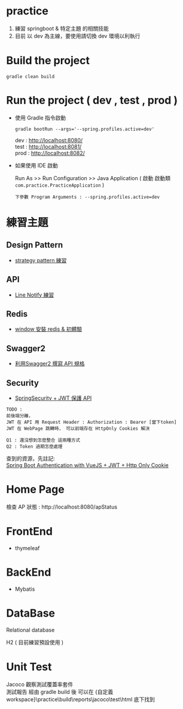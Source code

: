 # practice

1. 練習 springboot & 特定主題 的相關技能
2. 目前 以 dev 為主線，要使用請切換 dev 環境以利執行

# Build the project 

  `gradle clean build`

# Run the project ( dev , test , prod )

- 使用 Gradle 指令啟動

  `gradle bootRun --args='--spring.profiles.active=dev'`
  
  dev   : [http://localhost:8080/](http://localhost:8080/)  <br>
  test  : [http://localhost:8081/](http://localhost:8081/)  <br>
  prod  : [http://localhost:8082/](http://localhost:8082/)  <br>
  
- 如果使用 IDE 啟動
  
  Run As >> Run Configuration >> Java Application ( 啟動 啟動類 `com.practice.PracticeApplication` )
  
  ` 下參數 Program Arguments : --spring.profiles.active=dev `
  

# 練習主題 
## Design Pattern
- [strategy pattern 練習](https://github.com/oscar51011/practice/blob/master/notes/designPattern/strategyPattern.md)

## API
- [Line Notify 練習](https://github.com/oscar51011/practice/blob/master/notes/lineNotify/lineNotify.md)


## Redis
- [window 安裝 redis & 初體驗](https://github.com/oscar51011/practice/blob/master/notes/redis/GettingStarted.md)

## Swagger2
- [利用Swagger2 撰寫 API 規格](https://github.com/oscar51011/practice/blob/master/notes/swagger/swagger2.md)

## Security 
- [SpringSecurity + JWT 保護 API](https://github.com/oscar51011/practice/blob/master/notes/spring/security/springSecurity%26Jwt.md)

```
TODO :
前後端分離，
JWT 在 API 用 Request Header : Authorization : Bearer [當下token]
JWT 在 WebPage 跳轉時， 可以前端存在 HttpOnly Cookies 解決

Q1 : 還沒想到怎麼整合 這兩種方式 
Q2 : Token 過期怎麼處理
```
查到的資源，先註記: <br>
[Spring Boot Authentication with VueJS + JWT + Http Only Cookie](https://medium.com/@altunkan/spring-boot-authentication-with-vuejs-jwt-http-only-cookie-4d8cfe7e4f0f)
  
# Home Page

檢查 AP 狀態 : http://localhost:8080/apStatus <br>
  
# FrontEnd
- thymeleaf

# BackEnd
- Mybatis

# DataBase
Relational database

H2 ( 目前練習預設使用 ) <br>

# Unit Test
Jacoco 觀察測試覆蓋率套件 <br>
測試報告 經由 gradle build 後 可以在 {自定義workspace}\practice\build\reports\jacoco\test\html 底下找到

